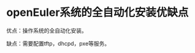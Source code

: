 # openEuler系统的全自动化安装优缺点<a name="ZH-CN_TOPIC_0187280628"></a>

优点：操作系统的全自动化安装。

缺点：需要配置tftp，dhcpd，pxe等服务。

